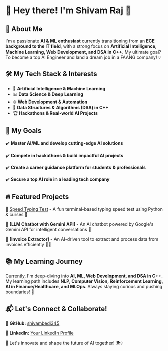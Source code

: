 # 👋 Hey there! I'm Shivam Raj 🚀

## 🌟 About Me

I'm a passionate **AI & ML enthusiast** currently transitioning from an **ECE background to the IT field**, with a strong focus on **Artificial Intelligence, Machine Learning, Web Development, and DSA in C++**. My ultimate goal? To become a top AI Engineer and land a dream job in a FAANG company! 💡

## 🛠️ My Tech Stack & Interests

- 🤖 **Artificial Intelligence & Machine Learning**
- 📊 **Data Science & Deep Learning**
- 🌐 **Web Development & Automation**
- 🔢 **Data Structures & Algorithms (DSA) in C++**
- 🏆 **Hackathons & Real-world AI Projects**

## 🎯 My Goals

✔️ **Master AI/ML and develop cutting-edge AI solutions**

✔️ **Compete in hackathons & build impactful AI projects**

✔️ **Create a career guidance platform for students & professionals**

✔️ **Secure a top AI role in a leading tech company**

## 🔥 Featured Projects

🚀 [Speed Typing Test](https://github.com/shivambedi345/speed-typing-test) - A fun terminal-based typing speed test using Python & curses 🏁

🚀 **[LLM Chatbot with Gemini API]** - An AI chatbot powered by Google's Gemini API for intelligent conversations 🤖

🚀 **[Invoice Extractor]** - An AI-driven tool to extract and process data from invoices efficiently 📄💡

## 📚 My Learning Journey

Currently, I'm deep-diving into **AI, ML, Web Development, and DSA in C++**. My learning path includes **NLP, Computer Vision, Reinforcement Learning, AI in Finance/Healthcare, and MLOps**. Always staying curious and pushing boundaries! 🚀

## 📬 Let's Connect & Collaborate!

💼 **GitHub:** [shivambedi345](https://github.com/shivambedi345)

💼 **LinkedIn:** [Your LinkedIn Profile](#)

🚀 Let's innovate and shape the future of AI together! 🌍💡



